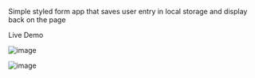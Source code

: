 Simple styled form app that saves user entry in local storage and display back on the page

Live Demo 

![image](https://user-images.githubusercontent.com/70487686/177561757-b92a43aa-a616-439a-8ce9-ac2326998962.png)

![image](https://user-images.githubusercontent.com/70487686/177561973-d9523569-9375-4412-a4fa-ace36060d507.png)

